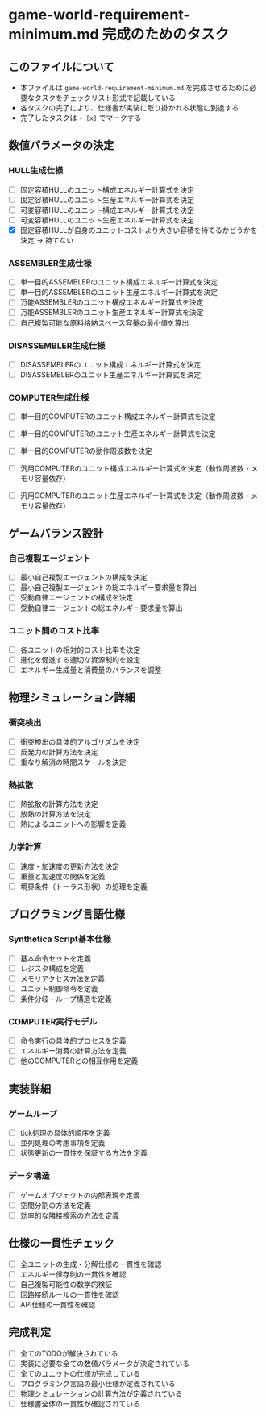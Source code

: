 # game-world-requirement-minimum.md 完成のためのタスク

## このファイルについて

- 本ファイルは `game-world-requirement-minimum.md` を完成させるために必要なタスクをチェックリスト形式で記載している
- 各タスクの完了により、仕様書が実装に取り掛かれる状態に到達する
- 完了したタスクは `- [x]` でマークする

## 数値パラメータの決定

### HULL生成仕様
- [ ] 固定容積HULLのユニット構成エネルギー計算式を決定
- [ ] 固定容積HULLのユニット生産エネルギー計算式を決定
- [ ] 可変容積HULLのユニット構成エネルギー計算式を決定
- [ ] 可変容積HULLのユニット生産エネルギー計算式を決定
- [x] 固定容積HULLが自身のユニットコストより大きい容積を持てるかどうかを決定 → 持てない

### ASSEMBLER生成仕様
- [ ] 単一目的ASSEMBLERのユニット構成エネルギー計算式を決定
- [ ] 単一目的ASSEMBLERのユニット生産エネルギー計算式を決定
- [ ] 万能ASSEMBLERのユニット構成エネルギー計算式を決定
- [ ] 万能ASSEMBLERのユニット生産エネルギー計算式を決定
- [ ] 自己複製可能な原料格納スペース容量の最小値を算出

### DISASSEMBLER生成仕様
- [ ] DISASSEMBLERのユニット構成エネルギー計算式を決定
- [ ] DISASSEMBLERのユニット生産エネルギー計算式を決定

### COMPUTER生成仕様
- [ ] 単一目的COMPUTERのユニット構成エネルギー計算式を決定
- [ ] 単一目的COMPUTERのユニット生産エネルギー計算式を決定
- [ ] 単一目的COMPUTERの動作周波数を決定
- [ ] 汎用COMPUTERのユニット構成エネルギー計算式を決定（動作周波数・メモリ容量依存）
- [ ] 汎用COMPUTERのユニット生産エネルギー計算式を決定（動作周波数・メモリ容量依存）


## ゲームバランス設計

### 自己複製エージェント
- [ ] 最小自己複製エージェントの構成を決定
- [ ] 最小自己複製エージェントの総エネルギー要求量を算出
- [ ] 受動自律エージェントの構成を決定
- [ ] 受動自律エージェントの総エネルギー要求量を算出

### ユニット間のコスト比率
- [ ] 各ユニットの相対的コスト比率を決定
- [ ] 進化を促進する適切な資源制約を設定
- [ ] エネルギー生成量と消費量のバランスを調整

## 物理シミュレーション詳細

### 衝突検出
- [ ] 衝突検出の具体的アルゴリズムを決定
- [ ] 反発力の計算方法を決定
- [ ] 重なり解消の時間スケールを決定

### 熱拡散
- [ ] 熱拡散の計算方法を決定
- [ ] 放熱の計算方法を決定
- [ ] 熱によるユニットへの影響を定義

### 力学計算
- [ ] 速度・加速度の更新方法を決定
- [ ] 重量と加速度の関係を定義
- [ ] 境界条件（トーラス形状）の処理を定義

## プログラミング言語仕様

### Synthetica Script基本仕様
- [ ] 基本命令セットを定義
- [ ] レジスタ構成を定義
- [ ] メモリアクセス方法を定義
- [ ] ユニット制御命令を定義
- [ ] 条件分岐・ループ構造を定義

### COMPUTER実行モデル
- [ ] 命令実行の具体的プロセスを定義
- [ ] エネルギー消費の計算方法を定義
- [ ] 他のCOMPUTERとの相互作用を定義

## 実装詳細

### ゲームループ
- [ ] tick処理の具体的順序を定義
- [ ] 並列処理の考慮事項を定義
- [ ] 状態更新の一貫性を保証する方法を定義

### データ構造
- [ ] ゲームオブジェクトの内部表現を定義
- [ ] 空間分割の方法を定義
- [ ] 効率的な隣接検索の方法を定義

## 仕様の一貫性チェック

- [ ] 全ユニットの生成・分解仕様の一貫性を確認
- [ ] エネルギー保存則の一貫性を確認
- [ ] 自己複製可能性の数学的検証
- [ ] 回路接続ルールの一貫性を確認
- [ ] API仕様の一貫性を確認

## 完成判定

- [ ] 全てのTODOが解決されている
- [ ] 実装に必要な全ての数値パラメータが決定されている
- [ ] 全てのユニットの仕様が完成している
- [ ] プログラミング言語の最小仕様が定義されている
- [ ] 物理シミュレーションの計算方法が定義されている
- [ ] 仕様書全体の一貫性が確認されている